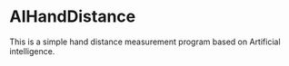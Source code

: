 # AIHandDistance
This is a simple hand distance measurement program based on Artificial intelligence.
